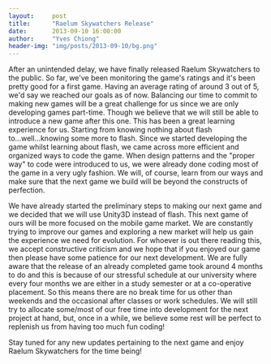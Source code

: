 ```yaml
---
layout:     post
title:      "Raelum Skywatchers Release"
date:       2013-09-10 16:00:00
author:     "Yves Chiong"
header-img: "img/posts/2013-09-10/bg.png"
---
```


After an unintended delay, we have finally released Raelum Skywatchers to the public. So far, we've been monitoring the game's ratings and it's been pretty good for a first game. Having an average rating of around 3 out of 5, we'd say we reached our goals as of now. Balancing our time to commit to making new games will be a great challenge for us since we are only developing games part-time. Though we believe that we will still be able to introduce a new game after this one. This has been a great learning experience for us. Starting from knowing nothing about flash to...well...knowing some more to flash. Since we started developing the game whilst learning about flash, we came across more efficient and organized ways to code the game. When design patterns and the "proper way" to code were introduced to us, we were already done coding most of the game in a very ugly fashion. We will, of course, learn from our ways and make sure that the next game we build will be beyond the constructs of perfection.

We have already started the preliminary steps to making our next game and we decided that we will use Unity3D instead of flash. This next game of ours will be more focused on the mobile game market. We are constantly trying to improve our games and exploring a new market will help us gain the experience we need for evolution. For whoever is out there reading this, we accept constructive criticism and we hope that if you enjoyed our game then please have some patience for our next development. We are fully aware that the release of an already completed game took around 4 months to do and this is because of our stressful schedule at our university where every four months we are either in a study semester or at a co-operative placement. So this means there are no break time for us other than weekends and the occasional after classes or work schedules. We will still try to allocate some/most of our free time into development for the next project at hand, but, once in a while, we believe some rest will be perfect to replenish us from having too much fun coding!

Stay tuned for any new updates pertaining to the next game and enjoy Raelum Skywatchers for the time being!